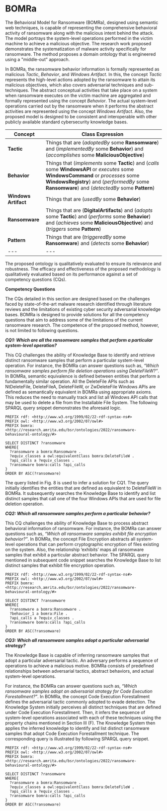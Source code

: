 # BOMRa
The Behavioral Model for Ransomware (BOMRa), designed using semantic web techniques, is capable of representing the comprehensive behavioral activity of ransomware along with the malicious intent behind the attack. The model portrays the system-level operations performed in the victim machine to achieve a malicious objective. The research work proposed demonstrates the systematization of malware activity specifically for ransomware. The method proposes a domain ontology that is engineered using a "middle-out" approach. 

In BOMRa, the ransomware behavior information is formally represented as malicious *Tactic*, *Behavior*, and *Windows Artifact*. In this, the concept *Tactic* represents the high-level actions adopted by the ransomware to attain its malicious objectives, which also covers adversarial techniques and sub-techniques. The abstract conceptual activities that take place on a system when ransomware executes on the victim machine are aggregated and formally represented using the concept *Behavior*. The actual system-level operations carried out by the ransomware when it performs the abstract activities are represented using the concept *Windows Artifact*. Also, the proposed model is designed to be consistent and interoperable with other publicly available standard cybersecurity knowledge bases.

|Concept|Class Expression|
|---|---|
|**Tactic**|Things that are (_adoptedBy_ some **Ransomware**) and (_implementedBy_ some **Behavior**) and (_accomplishes_ some **MaliciousObjective**)|
|**Behavior**|Things that (_implements_ some **Tactic**) and (_calls_ some **WindowsAPI** or _executes_ some **WindowsCommand** or _processes_ some **WindowsRegistry**) and (_performedBy_ some **Ransomware**) and (_detectedBy_ some **Pattern**)|
|**Windows Artifact**|Things that are (_usedBy_ some **Behavior**)|
|**Ransomware**|Things that are (**DigitalArtifacts**) and (_adopts_ some **Tactic**) and (_performs_ some **Behavior**) and (_achieves_ some **MaliciousObjective**) and (_triggers_ some **Pattern**)|
|**Pattern**|Things that are (_triggeredBy_ some **Ransomware**) and (_detects_ some **Behavior**)|
|---|---|

The proposed ontology is qualitatively evaluated to ensure its relevance and robustness. The efficacy and effectiveness of the proposed methodology is qualitatively evaluated based on its performance against a set of competency questions (CQs). 

**Competency Questions**

The	CQs detailed in this section are designed based on the challenges faced by state-of-the-art malware research identified through literature reviews and the limitations of existing cyber security adversarial knowledge bases. BOMRa is designed to provide solutions for all the competency questions that aim to address some of the limitations of the current ransomware research. The competence of the proposed method, however, is not limited to following questions.

**_CQ1: Which are all the ransomware samples that perform a particular system-level operation?_**

This CQ challenges the ability of Knowledge Base to identify and retrieve distinct ransomware samples that perform a particular system-level operation. For instance, the BOMRa can answer questions such as, _“Which ransomware samples perform file deletion operations using DeleteFileW?”_. In BOMRa, semantic equivalence is defined between entities that perform a fundamentally similar operation. All the DeleteFile APIs such as NtDeleteFile, DeleteFileA, DeleteFileW, or ZwDeleteFile Windows APIs are defined as semantically equivalent in BOMRa using appropriate axioms. This reduces the need to manually track and list all Windows API calls that may be used to delete a file from the Installable File System. The following SPARQL query snippet demonstrates the aforesaid logic.

```sparql
PREFIX rdf: <http://www.w3.org/1999/02/22-rdf-syntax-ns#>
PREFIX owl: <http://www.w3.org/2002/07/owl#>
PREFIX bomra: <http://research.amrita.edu/bsr/ontologies/2022/ransomware-behavioural-ontology/#>

SELECT DISTINCT ?ransomware
WHERE{
  ?ransomware a bomra:Ransomware .
  ?equiv_classes a owl:equivalentClass bomra:DeleteFileW .
  ?api_calls a ?equiv_classes .
  ?ransomware bomra:calls ?api_calls
}
ORDER BY ASC(?ransomware)
```

The query listed in Fig. 8 is used to infer a solution for CQ1. The query initially identifies the entities that are defined as equivalent to DeleteFileW in BOMRa. It subsequently searches the Knowledge Base to identify and list distinct samples that call one of the four Windows APIs that are used for file deletion operation.

**_CQ2: Which all ransomware samples perform a particular behavior?_**

This CQ challenges the ability of Knowledge Base to process abstract behavioral information of ransomware. For instance, the BOMRa can answer questions such as, _“Which all ransomware samples exhibit file encryption behavior?”_. In BOMRa, the concept File Encryption abstracts all system-level operations that can perform cryptographic encryption of files existing on the system. Also, the relationship ‘exhibits’ maps all ransomware samples that exhibit a particular abstract behavior. The SPARQL query mentioned in subsequent code snippet searches the Knowledge Base to list distinct samples that exhibit file encryption operation.

```sparql
PREFIX rdf: <http://www.w3.org/1999/02/22-rdf-syntax-ns#>
PREFIX owl: <http://www.w3.org/2002/07/owl#>
PREFIX bomra: <http://research.amrita.edu/bsr/ontologies/2022/ransomware-behavioural-ontology/#>

SELECT DISTINCT ?ransomware
WHERE{
  ?ransomware a bomra:Ransomware .
  ?behavior_1 a bomra:File .
  ?api_calls a ?equiv_classes .
  ?ransomware bomra:calls ?api_calls
}
ORDER BY ASC(?ransomware)
```

**_CQ3: Which all ransomware samples adopt a particular adversarial strategy?_**

The Knowledge Base is capable of inferring ransomware samples that adopt a particular adversarial tactic. An adversary performs a sequence of operations to achieve a malicious motive. BOMRa consists of predefined relationships between adversarial tactics, abstract behaviors, and actual system-level operations. 

For instance, the BOMRa can answer questions such as, _“Which ransomware samples adopt an adversarial strategy for Code Execution Forestallment?”_. In BOMRa, the concept Code Execution Forestallment defines the adversarial tactic commonly adopted to evade detection. The Knowledge System initially perceives all distinct techniques that are defined under Code Execution Forestallment. Then, it infers the sequence of system-level operations associated with each of these techniques using the property chains mentioned in Section III (F). The Knowledge System then applies the inferred knowledge to identify and list distinct ransomware samples that adopt Code Execution Forestallment technique. The corresponding query is illustrated by following SPARQL query snippet.

```sparql
PREFIX rdf: <http://www.w3.org/1999/02/22-rdf-syntax-ns#>
PREFIX owl: <http://www.w3.org/2002/07/owl#>
PREFIX bomra: <http://research.amrita.edu/bsr/ontologies/2022/ransomware-behavioural-ontology/#>

SELECT DISTINCT ?ransomware
WHERE{
  ?ransomware a bomra:Ransomware .
  ?equiv_classes a owl:equivalentClass bomra:DeleteFileW .
  ?api_calls a ?equiv_classes .
  ?ransomware bomra:calls ?api_calls
}
ORDER BY ASC(?ransomware)
```
